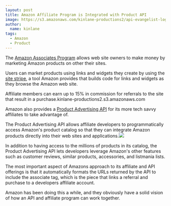 ```yaml
---
layout: post
title: Amazon Affiliate Program is Integrated with Product API
image: https://s3.amazonaws.com/kinlane-productions2/api-evangelist-logos/api-evangelist-butterfly-vertical.png
author:
  name: kinlane
tags:
  - Amazon
  - Product
---
```

The [Amazon Associates Program](https://affiliate-program.amazon.com/ "Amazon Associates Program") allows web site owners to make money by marketing Amazon products on other their sites.

Users can market products using links and widgets they create by using the [site stripe](https://affiliate-program.amazon.com/gp/associates/help/stripe.html?ie=UTF8&pf_rd_t=501&ref_=amb_link_354365602_1&pf_rd_m=ATVPDKIKX0DER&pf_rd_p=&pf_rd_s=assoc-right-2&pf_rd_r=&pf_rd_i=assoc_join_landing_blurb "site stripe"), a tool Amazon provides that builds code for links and widgets as they browse the Amazon web site.

Affiliate members can earn up to 15% in commission for referrals to the site that result in a purchase.kinlane-productions2.s3.amazonaws.com

Amazon also provides a [Product Advertising API](https://affiliate-program.amazon.com/gp/advertising/api/detail/main.html?ie=UTF8&pf_rd_t=501&ref_=amb_link_84018271_9&pf_rd_m=ATVPDKIKX0DER&pf_rd_p=&pf_rd_s=assoc-right-1&pf_rd_r=&pf_rd_i=assoc_join_menu "Product Advertising API") for its more tech savvy affiliates to take advantage of.

The Product Advertising API allows affiliate developers to programmatically access Amazon's product catalog so that they can integrate Amazon products directly into their web sites and applications.![](http://kinlane-productions.s3.amazonaws.com/amazon/affiliate/amazon-affiliate-images.png)

In addition to having access to the millions of products in its catalog, the Product Advertising API lets developers leverage Amazon's other features such as customer reviews, similar products, accessories, and listmania lists.

The most important aspect of Amazons approach to its affiliate and API offerings is that it automatically formats the URLs returned by the API to include the associate tag, which is the piece that links a referral and purchase to a developers affiliate account.

Amazon has been doing this a while, and they obviously have a solid vision of how an API and affiliate program can work together.